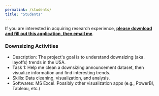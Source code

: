 ```yaml
---
permalink: /students/
title: "Students"
---
```

If you are interested in acquiring research experience, [**please download and fill out this application, then email me**](https://pennstateoffice365.sharepoint.com/:w:/s/CenterForInternationalHRStudies/EWBv-rX69jJGpxAvSC_xzjYBQb7dJ2rUKnYhOAFnSm-EHQ?e=SXf6jy).

### Downsizing Activities
- Description: The project's goal is to understand downsizing (aka. layoffs) trends in the USA.
- Task 1: Help me clean a downsizing announcement dataset, then visualize information and find interesting trends.
- Skills: Data cleaning, visualization, and analysis.
- Softwares: MS Excel. Possibly other visualization apps (e.g., PowerBI, Tableau, etc.)
